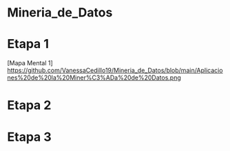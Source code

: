 # Mineria_de_Datos
# Etapa 1
[Mapa Mental 1] https://github.com/VanessaCedillo19/Mineria_de_Datos/blob/main/Aplicaciones%20de%20la%20Miner%C3%ADa%20de%20Datos.png
# Etapa 2
# Etapa 3
